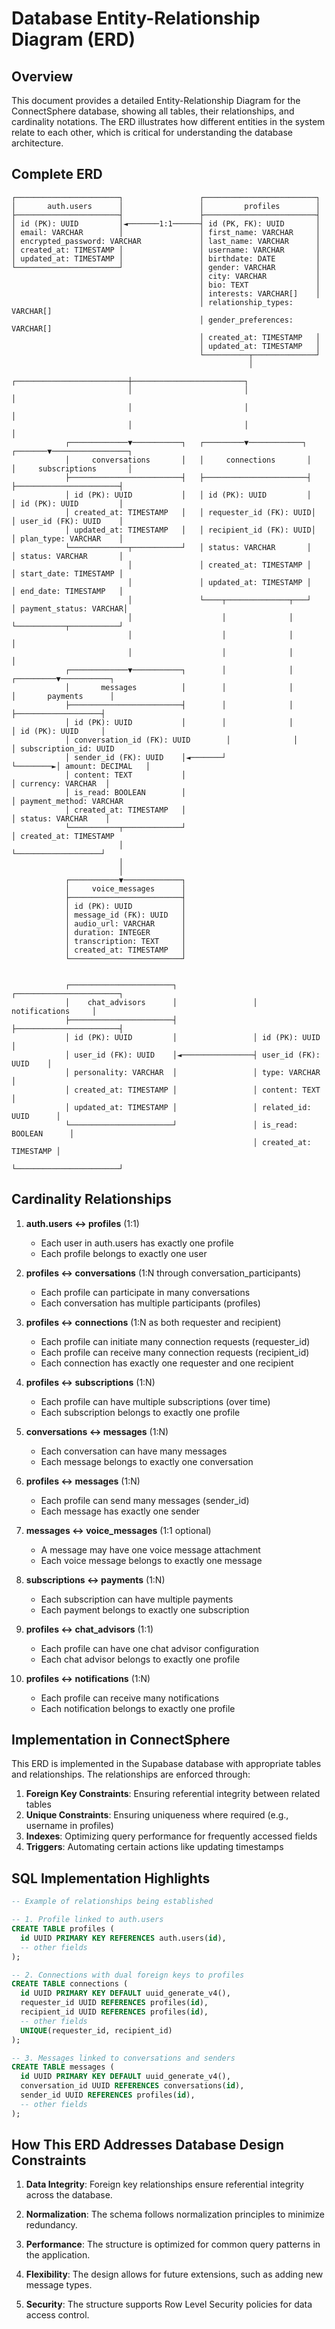 # Database Entity-Relationship Diagram (ERD)

## Overview
This document provides a detailed Entity-Relationship Diagram for the ConnectSphere database, showing all tables, their relationships, and cardinality notations. The ERD illustrates how different entities in the system relate to each other, which is critical for understanding the database architecture.

## Complete ERD

```
┌───────────────────────┐                 ┌─────────────────────────┐
│       auth.users      │                 │         profiles        │
├───────────────────────┤                 ├─────────────────────────┤
│ id (PK): UUID         │◄───────1:1──────┤ id (PK, FK): UUID       │
│ email: VARCHAR        │                 │ first_name: VARCHAR     │
│ encrypted_password: VARCHAR             │ last_name: VARCHAR      │
│ created_at: TIMESTAMP │                 │ username: VARCHAR       │
│ updated_at: TIMESTAMP │                 │ birthdate: DATE         │
└───────────────────────┘                 │ gender: VARCHAR         │
                                          │ city: VARCHAR           │
                                          │ bio: TEXT               │
                                          │ interests: VARCHAR[]    │
                                          │ relationship_types: VARCHAR[]
                                          │ gender_preferences: VARCHAR[]
                                          │ created_at: TIMESTAMP   │
                                          │ updated_at: TIMESTAMP   │
                                          └──────────┬──────────────┘
                                                     │
                          ┌─────────────────────────┼─────────────────────────┐
                          │                         │                         │
                          │                         │                         │
                          │                         │                         │
            ┌─────────────▼───────────┐   ┌─────────▼────────────┐   ┌───────▼─────────────────┐
            │     conversations       │   │     connections       │   │     subscriptions       │
            ├─────────────────────────┤   ├───────────────────────┤   ├───────────────────────┤
            │ id (PK): UUID           │   │ id (PK): UUID         │   │ id (PK): UUID         │
            │ created_at: TIMESTAMP   │   │ requester_id (FK): UUID│   │ user_id (FK): UUID    │
            │ updated_at: TIMESTAMP   │   │ recipient_id (FK): UUID│   │ plan_type: VARCHAR    │
            └─────────────┬───────────┘   │ status: VARCHAR       │   │ status: VARCHAR       │
                          │               │ created_at: TIMESTAMP │   │ start_date: TIMESTAMP │
                          │               │ updated_at: TIMESTAMP │   │ end_date: TIMESTAMP   │
                          │               └────┬──────────────┬───┘   │ payment_status: VARCHAR│
                          │                    │              │       └───────────┬───────────┘
                          │                    │              │                   │
                          │                    │              │                   │
            ┌─────────────▼───────────┐        │              │         ┌─────────▼───────────┐
            │       messages          │        │              │         │       payments      │
            ├─────────────────────────┤        │              │         ├───────────────────┤
            │ id (PK): UUID           │        │              │         │ id (PK): UUID     │
            │ conversation_id (FK): UUID        │              │         │ subscription_id: UUID
            │ sender_id (FK): UUID    │◄───────┘              └────────►│ amount: DECIMAL   │
            │ content: TEXT           │                                 │ currency: VARCHAR  │
            │ is_read: BOOLEAN        │                                 │ payment_method: VARCHAR
            │ created_at: TIMESTAMP   │                                 │ status: VARCHAR    │
            └───────────┬─────────────┘                                 │ created_at: TIMESTAMP
                        │                                               └───────────────────┘
                        │
                        │
            ┌───────────▼─────────────┐
            │     voice_messages      │
            ├─────────────────────────┤
            │ id (PK): UUID           │
            │ message_id (FK): UUID   │
            │ audio_url: VARCHAR      │
            │ duration: INTEGER       │
            │ transcription: TEXT     │
            │ created_at: TIMESTAMP   │
            └─────────────────────────┘


            ┌───────────────────────┐                 ┌───────────────────────┐
            │    chat_advisors      │                 │     notifications     │
            ├───────────────────────┤                 ├───────────────────────┤
            │ id (PK): UUID         │                 │ id (PK): UUID         │
            │ user_id (FK): UUID    │◄────────────────┤ user_id (FK): UUID    │
            │ personality: VARCHAR  │                 │ type: VARCHAR         │
            │ created_at: TIMESTAMP │                 │ content: TEXT         │
            │ updated_at: TIMESTAMP │                 │ related_id: UUID      │
            └───────────────────────┘                 │ is_read: BOOLEAN      │
                                                      │ created_at: TIMESTAMP │
                                                      └───────────────────────┘
```

## Cardinality Relationships

1. **auth.users ↔ profiles** (1:1)
   - Each user in auth.users has exactly one profile
   - Each profile belongs to exactly one user

2. **profiles ↔ conversations** (1:N through conversation_participants)
   - Each profile can participate in many conversations
   - Each conversation has multiple participants (profiles)

3. **profiles ↔ connections** (1:N as both requester and recipient)
   - Each profile can initiate many connection requests (requester_id)
   - Each profile can receive many connection requests (recipient_id)
   - Each connection has exactly one requester and one recipient

4. **profiles ↔ subscriptions** (1:N)
   - Each profile can have multiple subscriptions (over time)
   - Each subscription belongs to exactly one profile

5. **conversations ↔ messages** (1:N)
   - Each conversation can have many messages
   - Each message belongs to exactly one conversation

6. **profiles ↔ messages** (1:N)
   - Each profile can send many messages (sender_id)
   - Each message has exactly one sender

7. **messages ↔ voice_messages** (1:1 optional)
   - A message may have one voice message attachment
   - Each voice message belongs to exactly one message

8. **subscriptions ↔ payments** (1:N)
   - Each subscription can have multiple payments
   - Each payment belongs to exactly one subscription

9. **profiles ↔ chat_advisors** (1:1)
   - Each profile can have one chat advisor configuration
   - Each chat advisor belongs to exactly one profile

10. **profiles ↔ notifications** (1:N)
    - Each profile can receive many notifications
    - Each notification belongs to exactly one profile

## Implementation in ConnectSphere

This ERD is implemented in the Supabase database with appropriate tables and relationships. The relationships are enforced through:

1. **Foreign Key Constraints**: Ensuring referential integrity between related tables
2. **Unique Constraints**: Ensuring uniqueness where required (e.g., username in profiles)
3. **Indexes**: Optimizing query performance for frequently accessed fields
4. **Triggers**: Automating certain actions like updating timestamps

## SQL Implementation Highlights

```sql
-- Example of relationships being established

-- 1. Profile linked to auth.users
CREATE TABLE profiles (
  id UUID PRIMARY KEY REFERENCES auth.users(id),
  -- other fields
);

-- 2. Connections with dual foreign keys to profiles
CREATE TABLE connections (
  id UUID PRIMARY KEY DEFAULT uuid_generate_v4(),
  requester_id UUID REFERENCES profiles(id),
  recipient_id UUID REFERENCES profiles(id),
  -- other fields
  UNIQUE(requester_id, recipient_id)
);

-- 3. Messages linked to conversations and senders
CREATE TABLE messages (
  id UUID PRIMARY KEY DEFAULT uuid_generate_v4(),
  conversation_id UUID REFERENCES conversations(id),
  sender_id UUID REFERENCES profiles(id),
  -- other fields
);
```

## How This ERD Addresses Database Design Constraints

1. **Data Integrity**: Foreign key relationships ensure referential integrity across the database.

2. **Normalization**: The schema follows normalization principles to minimize redundancy.

3. **Performance**: The structure is optimized for common query patterns in the application.

4. **Flexibility**: The design allows for future extensions, such as adding new message types.

5. **Security**: The structure supports Row Level Security policies for data access control.
